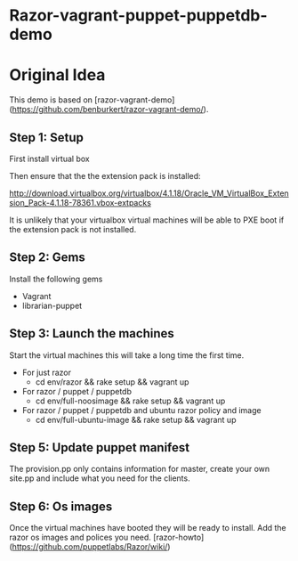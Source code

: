 Razor-vagrant-puppet-puppetdb-demo
==================================

# Original Idea

This demo is based on [razor-vagrant-demo] (https://github.com/benburkert/razor-vagrant-demo/).

## Step 1: Setup
First install virtual box

Then ensure that the the extension pack is installed:

 http://download.virtualbox.org/virtualbox/4.1.18/Oracle_VM_VirtualBox_Extension_Pack-4.1.18-78361.vbox-extpacks

It is unlikely that your virtualbox virtual machines will be able to PXE boot if the
extension pack is not installed.

## Step 2: Gems
Install the following gems

* Vagrant
* librarian-puppet

## Step 3: Launch the machines
Start the virtual machines this will take a long time the first time.

* For just razor
  * cd env/razor && rake setup && vagrant up
* For razor / puppet / puppetdb
  * cd env/full-noosimage && rake setup && vagrant up
* For razor / puppet / puppetdb and ubuntu razor policy and image
  * cd env/full-ubuntu-image && rake setup && vagrant up

## Step 5: Update puppet manifest
The provision.pp only contains information for master, create your own site.pp and include what you need for the clients.

## Step 6: Os images
Once the virtual machines have booted they will be ready to install. Add the razor os images and polices you need.
[razor-howto] (https://github.com/puppetlabs/Razor/wiki/)
